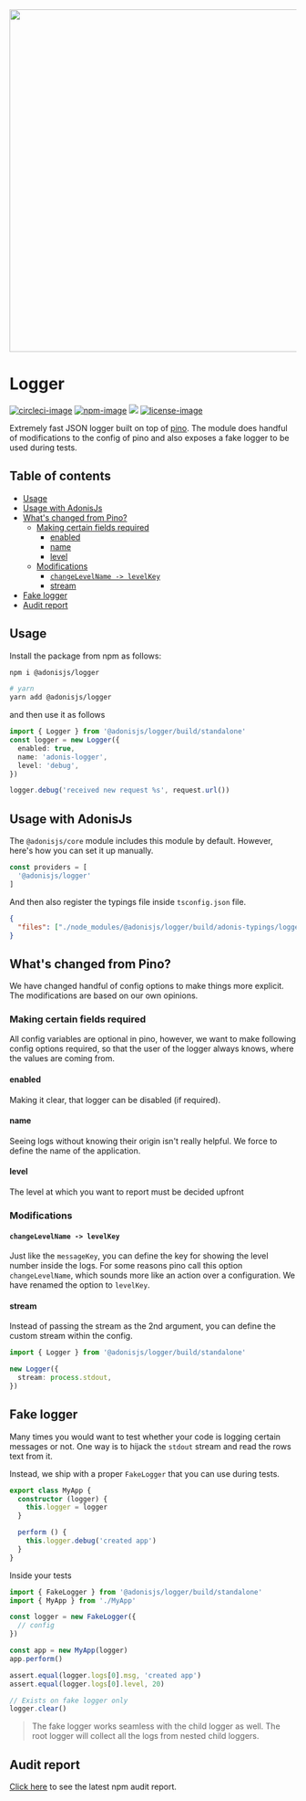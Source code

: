 <div align="center">
  <img src="https://res.cloudinary.com/adonisjs/image/upload/q_100/v1564392111/adonis-banner_o9lunk.png" width="600px">
</div>

# Logger
[![circleci-image]][circleci-url] [![npm-image]][npm-url] ![][typescript-image] [![license-image]][license-url]

Extremely fast JSON logger built on top of [pino](http://getpino.io). The module does handful of modifications to the config of pino and also exposes a fake logger to be used during tests.

<!-- START doctoc generated TOC please keep comment here to allow auto update -->
<!-- DON'T EDIT THIS SECTION, INSTEAD RE-RUN doctoc TO UPDATE -->
## Table of contents

- [Usage](#usage)
- [Usage with AdonisJs](#usage-with-adonisjs)
- [What's changed from Pino?](#whats-changed-from-pino)
  - [Making certain fields required](#making-certain-fields-required)
    - [enabled](#enabled)
    - [name](#name)
    - [level](#level)
  - [Modifications](#modifications)
    - [`changeLevelName -> levelKey`](#changelevelname---levelkey)
    - [stream](#stream)
- [Fake logger](#fake-logger)
- [Audit report](#audit-report)

<!-- END doctoc generated TOC please keep comment here to allow auto update -->

## Usage
Install the package from npm as follows:

```sh
npm i @adonisjs/logger

# yarn
yarn add @adonisjs/logger
```

and then use it as follows

```ts
import { Logger } from '@adonisjs/logger/build/standalone'
const logger = new Logger({
  enabled: true,
  name: 'adonis-logger',
  level: 'debug',
})

logger.debug('received new request %s', request.url())
```

## Usage with AdonisJs
The `@adonisjs/core` module includes this module by default. However, here's how you can set it up manually.

```ts
const providers = [
  '@adonisjs/logger'
]
```

And then also register the typings file inside `tsconfig.json` file.

```json
{
  "files": ["./node_modules/@adonisjs/logger/build/adonis-typings/logger.d.ts"]
}
```

## What's changed from Pino?
We have changed handful of config options to make things more explicit. The modifications are based on our own opinions.

### Making certain fields required
All config variables are optional in pino, however, we want to make following config options required, so that the user of the logger always knows, where the values are coming from.

#### enabled
Making it clear, that logger can be disabled (if required).

#### name
Seeing logs without knowing their origin isn't really helpful. We force to define the name of the application.

#### level
The level at which you want to report must be decided upfront

### Modifications

#### `changeLevelName -> levelKey`
Just like the `messageKey`, you can define the key for showing the level number inside the logs. For some reasons pino call this option `changeLevelName`, which sounds more like an action over a configuration. We have renamed the option to `levelKey`.

#### stream
Instead of passing the stream as the 2nd argument, you can define the custom stream within the config.

```ts
import { Logger } from '@adonisjs/logger/build/standalone'

new Logger({
  stream: process.stdout,
})
```

## Fake logger
Many times you would want to test whether your code is logging certain messages or not. One way is to hijack the `stdout` stream and read the rows text from it.

Instead, we ship with a proper `FakeLogger` that you can use during tests.

```ts
export class MyApp {
  constructor (logger) {
    this.logger = logger
  }

  perform () {
    this.logger.debug('created app')
  }
}
```

Inside your tests

```ts
import { FakeLogger } from '@adonisjs/logger/build/standalone'
import { MyApp } from './MyApp'

const logger = new FakeLogger({
  // config
})

const app = new MyApp(logger)
app.perform()

assert.equal(logger.logs[0].msg, 'created app')
assert.equal(logger.logs[0].level, 20)

// Exists on fake logger only
logger.clear()
```

> The fake logger works seamless with the child logger as well. The root logger will collect all the logs from nested child loggers.

## Audit report
[Click here](https://htmlpreview.github.io/?https://github.com/adonisjs/logger/blob/develop/npm-audit.html) to see the latest npm audit report.

[circleci-image]: https://img.shields.io/circleci/project/github/adonisjs/logger/master.svg?style=for-the-badge&logo=circleci
[circleci-url]: https://circleci.com/gh/adonisjs/logger "circleci"

[typescript-image]: https://img.shields.io/badge/Typescript-294E80.svg?style=for-the-badge&logo=typescript
[typescript-url]:  "typescript"

[npm-image]: https://img.shields.io/npm/v/@adonisjs/logger.svg?style=for-the-badge&logo=npm
[npm-url]: https://npmjs.org/package/@adonisjs/logger "npm"

[license-image]: https://img.shields.io/npm/l/@adonisjs/logger?color=blueviolet&style=for-the-badge
[license-url]: LICENSE.md "license"
